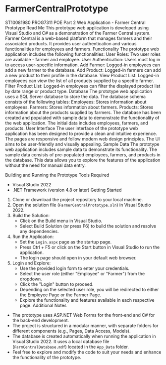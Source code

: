# FarmerCentralPrototype
ST10081980 PROG7311 POE Part 2
Web Application - Farmer Central Prototype Read Me
This prototype web application is developed using Visual Studio and C# as a demonstration of the Farmer Central system. Farmer Central is a web-based platform that manages farmers and their associated products. It provides user authentication and various functionalities for employees and farmers.
Functionality
The prototype web application includes the following functionalities:
User Roles: Two user roles are available - farmer and employee.
User Authentication: Users must log in to access user-specific information.
Add Farmer: Logged-in employees can add a new farmer to the database.
Add Product: Logged-in farmers can add a new product to their profile in the database.
View Product List: Logged-in employees can view the list of all products supplied by a specific farmer.
Filter Product List: Logged-in employees can filter the displayed product list by date range or product type.
Database
The prototype web application uses a SQL Server database to store the data. The database schema consists of the following tables:
Employees: Stores information about employees.
Farmers: Stores information about farmers.
Products: Stores information about the products supplied by farmers.
The database has been created and populated with sample data to demonstrate the functionality of the web application. The initial data includes employees, farmers, and products.
User Interface
The user interface of the prototype web application has been designed to provide a clean and intuitive experience. The pages are responsive and follow modern web design principles. The UI aims to be user-friendly and visually appealing.
Sample Data
The prototype web application includes sample data to demonstrate its functionality. The sample data consists of pre-populated employees, farmers, and products in the database. This data allows you to explore the features of the application without the need for manual data entry.
 

Building and Running the Prototype
Tools Required
- Visual Studio 2022
- .NET Framework (version 4.8 or later)
Getting Started
1. Clone or download the project repository to your local machine.
2. Open the solution file (`FarmerCentralPrototype.sln`) in Visual Studio 2022.
3. Build the Solution:
   - Click on the Build menu in Visual Studio.
   - Select Build Solution (or press F6) to build the solution and resolve any dependencies.
4. Run the Application:
   - Set the `Login.aspx` page as the startup page.
   - Press Ctrl + F5 or click on the Start button in Visual Studio to run the application.
   - The login page should open in your default web browser.
5. Login and Explore:
   - Use the provided login form to enter your credentials.
   - Select the user role (either "Employee" or "Farmer") from the dropdown.
   - Click the "Login" button to proceed.
   - Depending on the selected user role, you will be redirected to either the Employee Page or the Farmer Page.
   - Explore the functionality and features available in each respective page.
Additional Notes
- The prototype uses ASP.NET Web Forms for the front-end and C# for the back-end development.
- The project is structured in a modular manner, with separate folders for different components (e.g., Pages, Data Access, Models).
- The database is created automatically when running the application in Visual Studio 2022. It uses a local database file (`FarmCentralDatabase.mdf`) located in the `App_Data` folder.
- Feel free to explore and modify the code to suit your needs and enhance the functionality of the prototype.

